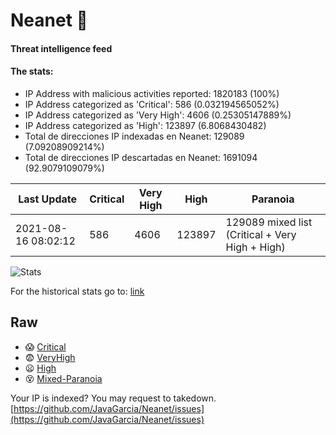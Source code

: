 # Neanet :hocho:
#### Threat intelligence feed
#### The stats:

- IP Address with malicious activities reported: 1820183 (100%)
- IP Address categorized as 'Critical':  586 (0.032194565052%)
- IP Address categorized as 'Very High':  4606 (0.25305147889%)
- IP Address categorized as 'High':  123897 (6.8068430482)
- Total de direcciones IP indexadas en Neanet:  129089 (7.09208909214%)
- Total de direcciones IP descartadas en Neanet:  1691094 (92.9079109079%)

| Last Update | Critical | Very High | High | Paranoia |
| --- | --- | --- | --- | --- |
| 2021-08-16 08:02:12 | 586 | 4606 | 123897 | 129089 mixed list (Critical + Very High + High)|

![Stats](https://docs.google.com/spreadsheets/d/e/2PACX-1vSnaNMIXVabIpDJjufMlzH7poXnshF3mgd8Is1g9ytUEzVsP5my4Trn8f-xkoLLQ38xpL3HtmUexLo6/pubchart?oid=501124687&format=image)

For the historical stats go to: [link](/stats.csv)
## Raw
- :scream: [Critical](https://raw.githubusercontent.com/JavaGarcia/Neanet/master/blacklists/neanet_critical.txt)
- :fearful: [VeryHigh](https://raw.githubusercontent.com/JavaGarcia/Neanet/master/blacklists/neanet_veryHigh.txtt)
- :frowning: [High](https://raw.githubusercontent.com/JavaGarcia/Neanet/master/blacklists/neanet_high.txt)
- :dizzy_face: [Mixed-Paranoia](https://raw.githubusercontent.com/JavaGarcia/Neanet/master/blacklists/neanet_all.txt)


Your IP is indexed? You may request to takedown. [https://github.com/JavaGarcia/Neanet/issues](https://github.com/JavaGarcia/Neanet/issues)
































































































































































































































































































































































































































































































































































































































































































































































































































































































































































































































































































































































































































































































































































































































































































































































































































































































































































































































































































































































































































































































































































































































































































































































































































































































































































































































































































































































































































































































































































































































































































































































































































































































































































































































































































































































































































































































































































































































































































































































































































































































































































































































































































































































































































































































































































































































































































































































































































































































































































































































































































































































































































































































































































































































































































































































































































































































































































































































































































































































































































































































































































































































































































































































































































































































































































































































































































































































































































































































































































































































































































































































































































































































































































































































































































































































































































































































































































































































































































































































































































































































































































































































































































































































































